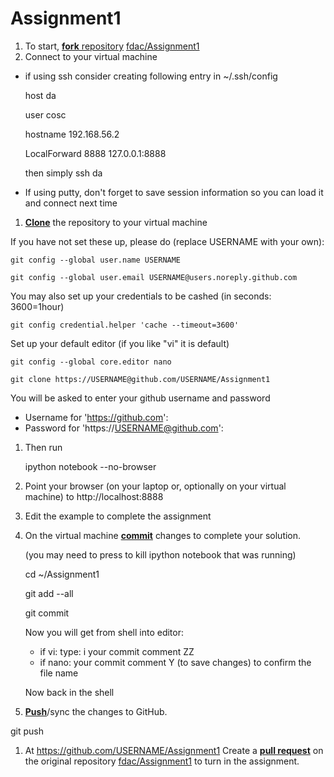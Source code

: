 Assignment1
===========
1. To start, [**fork** repository][forking] [fdac/Assignment1][assignment]
1. Connect to your virtual machine
  * if using ssh consider creating following entry in ~/.ssh/config

    host da
   
      user cosc
	  
      hostname 192.168.56.2
	  
      LocalForward 8888 127.0.0.1:8888

    then simply ssh da
	
  * If using putty, don't forget to save session information so you
    can load it and connect next time
  
1. [**Clone**][ref-clone] the repository to your virtual machine

  If you have not set these up, please do (replace USERNAME with your own):

    git config --global user.name USERNAME

    git config --global user.email USERNAME@users.noreply.github.com

  You may also set up your credentials to be cashed (in seconds: 3600=1hour)

    git config credential.helper 'cache --timeout=3600'

  Set up your default editor (if you like "vi" it is default)

    git config --global core.editor nano

    git clone https://USERNAME@github.com/USERNAME/Assignment1	

   You will be asked to enter your github username and password
	
   * Username for 'https://github.com': 
   * Password for 'https://USERNAME@github.com': 

1. Then run

   ipython notebook --no-browser

1. Point your browser (on your laptop or, optionally on your virtual
   machine) to http://localhost:8888
1. Edit the example to complete the assignment
1. On the virtual machine [**commit**][ref-commit] changes to complete your solution.

   (you may need to press <ctrl-C> to kill ipython notebook that was running)

   cd ~/Assignment1

   git add --all

   git commit

   Now you will get from shell into editor:
     * if vi: type: i your commit comment <ESC> ZZ
	 * if nano: your commit comment <ctrl-X> Y (to save changes)
       <enter> to confirm the file name

   Now back in the shell

1. [**Push**][ref-push]/sync the changes to GitHub.

  git push

1. At https://github.com/USERNAME/Assignment1
   Create a [**pull request**][pull-request] on the
   original repository [fdac/Assignment1][assignment]  to
   turn in the assignment.

<!-- Links -->
[assignment]: https://github.com/fdac/Assignment1
[forking]: https://guides.github.com/activities/forking/
[ref-clone]: http://gitref.org/creating/#clone
[ref-commit]: http://gitref.org/basic/#commit
[ref-push]: http://gitref.org/remotes/#push
[pull-request]: https://help.github.com/articles/creating-a-pull-request


